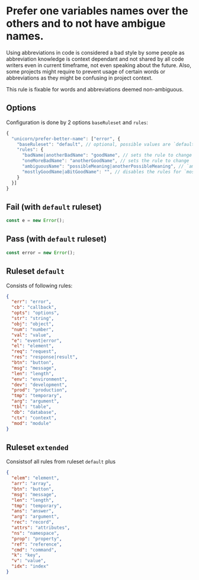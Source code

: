 # Prefer one variables names over the others and to not have ambigue names.

Using abbreviations in code is considered a bad style by some people as abbreviation knowledge is context dependant and not shared by all code writers even in current timeframe, not even speaking about the future. Also, some projects might require to prevent usage of certain words or abbreviations as they might be confusing in project context.

This rule is fixable for words and abbreviations deemed non-ambiguous.

## Options
Configuration is done by 2 options `baseRuleset` and `rules`:
```js
{
  "unicorn/prefer-better-name": ["error", {
    "baseRuleset": "default", // optional, possible values are `default` and `extended`
    "rules": {
      "badName|anotherBadName": "goodName", // sets the rule to change `badName` and `anotherBadName` to `goodName`
      "oneMoreBadName": "anotherGoodName", // sets the rule to change `oneMoreBadName` to `anotherGoodName`
      "ambiguousName": "possibleMeaning|anotherPossibleMeaning", // `ambiguousName`, hinting it could mean either `possibleMeaning` or `anotherPossibleMeaning`
      "mostlyGoodName|aBitGoodName": "", // disables the rules for `mostlyGoodName` and `aBitGoodName`
    }
  }]
}
```

## Fail (with `default` ruleset)
```js
const e = new Error();
```

## Pass (with `default` ruleset)
```js
const error = new Error();
```

## Ruleset `default`

Consists of following rules:
```json
{
  "err": "error",
  "cb": "callback",
  "opts": "options",
  "str": "string",
  "obj": "object",
  "num": "number",
  "val": "value",
  "e": "event|error",
  "el": "element",
  "req": "request",
  "res": "response|result",
  "btn": "button",
  "msg": "message",
  "len": "length",
  "env": "environment",
  "dev": "development",
  "prod": "production",
  "tmp": "temporary",
  "arg": "argument",
  "tbl": "table",
  "db": "database",
  "ctx": "context",
  "mod": "module"
}
```

## Ruleset `extended`

Consistsof all rules from ruleset `default` plus

```json
{
  "elem": "element",
  "arr": "array",
  "btn": "button",
  "msg": "message",
  "len": "length",
  "tmp": "temporary",
  "ans": "answer",
  "arg": "argument",
  "rec": "record",
  "attrs": "attributes",
  "ns": "namespace",
  "prop": "property",
  "ref": "reference",
  "cmd": "command",
  "k": "key",
  "v": "value",
  "idx": "index"
}
```
